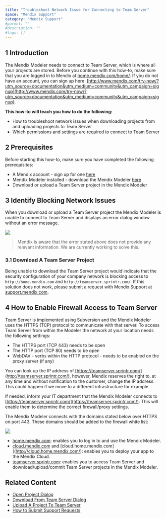 ```yaml
---
title: "Troubleshoot Network Issue for Connecting to Team Server"
space: "Mendix Support"
category: "Mendix Support"
#parent: ""
#description: ""
#tags: []
---
```


## 1 Introduction

The Mendix Modeler needs to connect to Team Server, which is where all your projects are stored. Before you continue with this how-to, make sure that you are logged in to Mendix at [home.mendix.com/home/](https://home.mendix.com/home/). If you do not have an account, you can sign up here: [http://www.mendix.com/try-now/?utm_source=documentation&utm_medium=community&utm_campaign=signup](http://www.mendix.com/try-now/?utm_source=documentation&utm_medium=community&utm_campaign=signup).

**This how-to will teach you how to do the following:**

*   How to troubleshoot network issues when downloading projects from and uploading projects to Team Server
*   Which permissions and settings are required to connect to Team Server

## 2 Prerequisites

Before starting this how-to, make sure you have completed the following prerequisites:

*   A Mendix account - sign up for one [here](http://www.mendix.com/try-now/?utm_source=documentation&utm_medium=community&utm_campaign=signup)
*   Mendix Modeler installed - download the Mendix Modeler [here](https://appstore.mendix.com/)
*   Download or upload a Team Server project in the Mendix Modeler

## 3 Identify Blocking Network Issues

When you download or upload a Team Server project the Mendix Modeler is unable to connect to Team Server and displays an error dialog window without an error message.

![](attachments/required-network-access-for-connecting-to-the-mendix-platform/afb1.png)

  > Mendix is aware that the error stated above does not provide any relevant information. We are currently working to solve this.

### 3.1 Download A Team Server Project

Being unable to download the Team Server project would indicate that the security configuration of your company network is blocking access to `http://home.mendix.com` and `http://teamserver.sprintr.com/`. If this solution does not work, please submit a request with Mendix Support at [support.mendix.com](https://support.mendix.com/).

## 4 How to Enable Firewall Access to Team Server

Team Server is implemented using Subversion and the Mendix Modeler uses the HTTPS (TCP) protocol to communicate with that server. To access Team Server from within the Modeler the network at your location needs the following settings:

*   The HTTPS port (TCP 443) needs to be open
*   The HTTP port (TCP 80) needs to be open
*   WebDAV - verbs within the HTTP protocol - needs to be enabled on the proxy server (if any)

You can look up the IP address of [https://teamserver.sprintr.com/](http://teamserver.sprintr.com/), however, Mendix reserves the right to, at any time and without notification to the customer, change the IP address. This could happen if we move to a different infrastructure for example.

If needed, inform your IT department that the Mendix Modeler connects to [https://teamserver.sprintr.com/](https://teamserver.sprintr.com/). This will enable them to determine the correct firewall/proxy settings.

The Mendix Modeler connects with the domains stated below over HTTPS on port 443. These domains should be added to the firewall white list:

![](attachments/required-network-access-for-connecting-to-the-mendix-platform/networkaccessmendixplatform.jpg)

*   [home.mendix.com](http://mendix.com/): enables you to log in to and use the Mendix Modeler.
*   [cloud.mendix.com](http://cloud.mendix.com/) and [cloud.home.mendix.com]((http://cloud.home.mendix.com/): enables you to deploy your app to the Mendix Cloud.
*   [teamserver.sprintr.com](http://teamserver.sprintr.com/): enables you to access Team Server and download/upload/commit Team Server projects in the Mendix Modeler.

## Related Content

*   [Open Project Dialog](/refguide6/open-project-dialog)
*   [Download From Team Server Dialog](/refguide6/download-from-team-server-dialog)
*   [Upload A Project To Team Server](/refguide6/upload-to-team-server-dialog)
*   [How to Submit Support Requests](how-to-submit-support-requests)
